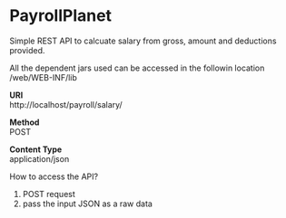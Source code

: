 # PayrollPlanet
Simple REST API to calcuate salary from gross, amount and deductions provided.

All the dependent jars used can be accessed in the followin location<br>
/web/WEB-INF/lib

<b>URI</b><br>
http://localhost/payroll/salary/<br>

<b>Method</b><br>
POST<br>

<b>Content Type</b><br>
application/json<br>

How to access the API?<br>
1) POST request<br>
2) pass the input JSON as a raw data<br>


     
